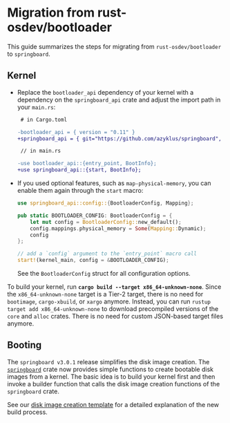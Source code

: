 # Migration from rust-osdev/bootloader

This guide summarizes the steps for migrating from `rust-osdev/bootloader` to `springboard`.

## Kernel

- Replace the `bootloader_api` dependency of your kernel with a dependency on the `springboard_api` crate and adjust the import path in your `main.rs`:
  ```diff
   # in Cargo.toml

  -bootloader_api = { version = "0.11" }
  +springboard_api = { git="https://github.com/azyklus/springboard", branch="latest" }
  ```
  ```diff
   // in main.rs

  -use bootloader_api::{entry_point, BootInfo};
  +use springboard_api::{start, BootInfo};
  ```
- If you used optional features, such as `map-physical-memory`, you can enable them again through the `start` macro:
  ```rust
  use springboard_api::config::{BootloaderConfig, Mapping};

  pub static BOOTLOADER_CONFIG: BootloaderConfig = {
      let mut config = BootloaderConfig::new_default();
      config.mappings.physical_memory = Some(Mapping::Dynamic);
      config
  };

  // add a `config` argument to the `entry_point` macro call
  start!(kernel_main, config = &BOOTLOADER_CONFIG);
  ```

  See the `BootloaderConfig` struct for all configuration options.

To build your kernel, run **`cargo build --target x86_64-unknown-none`**. Since the `x86_64-unknown-none` target is a Tier-2 target, there is no need for `bootimage`, `cargo-xbuild`, or `xargo` anymore. Instead, you can run `rustup target add x86_64-unknown-none` to download precompiled versions of the `core` and `alloc` crates. There is no need for custom JSON-based target files anymore.

## Booting

The `springboard v3.0.1` release simplifies the disk image creation. The [`springboard`](https://mbp2.blog/src/@trident) crate now provides simple functions to create bootable disk images from a kernel. The basic idea is to build your kernel first and then invoke a builder function that calls the disk image creation functions of the `springboard` crate.

See our [disk image creation template](../create-disk-image.md) for a detailed explanation of the new build process.
